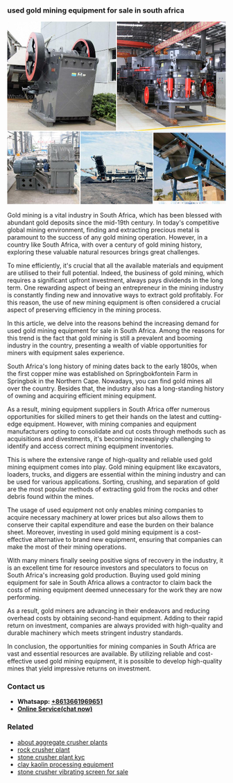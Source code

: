 <h3>used gold mining equipment for sale in south africa</h3><img src='1704791132.jpg' alt=''><p>Gold mining is a vital industry in South Africa, which has been blessed with abundant gold deposits since the mid-19th century. In today's competitive global mining environment, finding and extracting precious metal is paramount to the success of any gold mining operation. However, in a country like South Africa, with over a century of gold mining history, exploring these valuable natural resources brings great challenges.</p><p>To mine efficiently, it's crucial that all the available materials and equipment are utilised to their full potential. Indeed, the business of gold mining, which requires a significant upfront investment, always pays dividends in the long term. One rewarding aspect of being an entrepreneur in the mining industry is constantly finding new and innovative ways to extract gold profitably. For this reason, the use of new mining equipment is often considered a crucial aspect of preserving efficiency in the mining process.</p><p>In this article, we delve into the reasons behind the increasing demand for used gold mining equipment for sale in South Africa. Among the reasons for this trend is the fact that gold mining is still a prevalent and booming industry in the country, presenting a wealth of viable opportunities for miners with equipment sales experience.</p><p>South Africa's long history of mining dates back to the early 1800s, when the first copper mine was established on Springbokfontein Farm in Springbok in the Northern Cape. Nowadays, you can find gold mines all over the country. Besides that, the industry also has a long-standing history of owning and acquiring efficient mining equipment.</p><p>As a result, mining equipment suppliers in South Africa offer numerous opportunities for skilled miners to get their hands on the latest and cutting-edge equipment. However, with mining companies and equipment manufacturers opting to consolidate and cut costs through methods such as acquisitions and divestments, it's becoming increasingly challenging to identify and access correct mining equipment inventories.</p><p>This is where the extensive range of high-quality and reliable used gold mining equipment comes into play. Gold mining equipment like excavators, loaders, trucks, and diggers are essential within the mining industry and can be used for various applications. Sorting, crushing, and separation of gold are the most popular methods of extracting gold from the rocks and other debris found within the mines.</p><p>The usage of used equipment not only enables mining companies to acquire necessary machinery at lower prices but also allows them to conserve their capital expenditure and ease the burden on their balance sheet. Moreover, investing in used gold mining equipment is a cost-effective alternative to brand new equipment, ensuring that companies can make the most of their mining operations.</p><p>With many miners finally seeing positive signs of recovery in the industry, it is an excellent time for resource investors and speculators to focus on South Africa's increasing gold production. Buying used gold mining equipment for sale in South Africa allows a contractor to claim back the costs of mining equipment deemed unnecessary for the work they are now performing.</p><p>As a result, gold miners are advancing in their endeavors and reducing overhead costs by obtaining second-hand equipment. Adding to their rapid return on investment, companies are always provided with high-quality and durable machinery which meets stringent industry standards.</p><p>In conclusion, the opportunities for mining companies in South Africa are vast and essential resources are available. By utilizing reliable and cost-effective used gold mining equipment, it is possible to develop high-quality mines that yield impressive returns on investment.</p><h3>Contact us</h3><ul><li><strong>Whatsapp:&nbsp;<a href="https://wa.me/8613661969651">+8613661969651</a></strong></li><li><a href="https://swt.shibang-china.com/?git&amp;zhl&amp;used gold mining equipment for sale in south africa"><strong>Online Service(chat now)</strong></a></li></ul><h3>Related</h3><ul><li><a href='about aggregate crusher plants.md'>about aggregate crusher plants</a></li><li><a href='rock crusher plant.md'>rock crusher plant</a></li><li><a href='stone crusher plant kyc.md'>stone crusher plant kyc</a></li><li><a href='clay kaolin processing equipment.md'>clay kaolin processing equipment</a></li><li><a href='stone crusher vibrating screen for sale.md'>stone crusher vibrating screen for sale</a></li></ul>